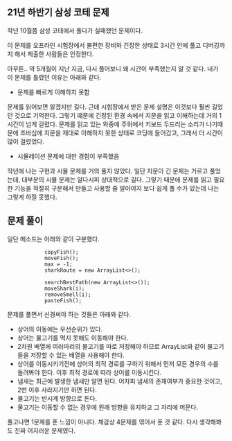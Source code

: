 ## 21년 하반기 삼성 코테 문제

작년 10월쯤 삼성 코테에서 풀다가 실패했던 문제이다. 

이 문제를 오프라인 시험장에서 불편한 장비와 긴장한 상태로 3시간 안에 풀고 디버깅까지 해서 제출한 사람들은 인정한다.

아무튼.. 약 5개월이 지난 지금, 다시 풀어보니 왜 시간이 부족했는지 알 것 같다. 내가 이 문제를 틀렸던 이유는 아래와 같다.

* 문제를 빠르게 이해하지 못함

문제를 읽어보면 알겠지만 길다. 근데 시험장에서 받은 문제 설명은 이것보다 훨씬 길었던 것으로 기억한다. 그렇기 떄문에
긴장된 환경 속에서 지문을 읽고 이해하는데 거의 1시간이 넘게 걸렸다. 문제를 읽고 있는 와중에 주위에서 키보드 두드리는 소리가 나기때문에
조바심에 지문을 제대로 이해하지 못한 상태로 코딩에 들어갔고, 그래서 더 시간이 많이 걸렸었다.

* 시뮬레이션 문제에 대한 경험이 부족했음

작년에 나는 구현과 시뮬 문제를 거의 풀지 않았다. 일단 지문이 긴 문제는 거르고 풀었는데, 대부분의 시뮬 문제는 알다시피 상대적으로 길다.
그렇기 때문에 문제를 읽고 필요한 기능을 적절히 구분해서 만들고 사용할 줄 알아야지 보다 쉽게 풀 수가 있는데 나는 그렇게 하질 못했다.

## 문제 풀이

일단 메소드는 아래와 같이 구분했다.

```
            copyFish();
            moveFish();
            max = -1;
            sharkRoute = new ArrayList<>();

            searchBestPath(new ArrayList<>());
            moveShark(i);
            removeSmell(i);
            pasteFish();
```

문제를 풀면서 신경써야 하는 것들은 아래와 같다.

* 상어의 이동에는 우선순위가 있다.
* 상어는 물고기를 먹지 못해도 이동해야 한다.
* 2차원 배열에 여러마리의 물고기를 따로 저장해야 하므로 ArrayList와 같이 물고기들을 저장할 수 있는 배열을 사용해야 한다.
* 상어를 이동시키기전에 상어의 최적 경로를 구하기 위해서 먼저 모든 경우의 수를 돌려봐야 한다. 이후 최적 경로에 따라 상어를 이동시킨다.
* 냄새는 최근에 발생한 냄새만 알면 된다. 어차피 냄새의 존재여부가 중요한 것이고, 2번 이후 사라지기만 하면 된다.
* 물고기는 반시계 방향으로 돈다.
* 물고기는 이동할 수 없는 경우에 원래 방향을 유지하고 그 자리에 머문다.


풀고나면 1문제를 푼 느낌이 아니다. 체감상 4문제를 엮어서 푼 것 같다. 
다시 생각해봐도 진짜 어지러운 문제였다.